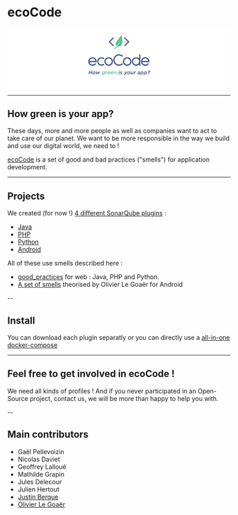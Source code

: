 # ecoCode

![Logo](docs/logo-large.png)

----
## How green is your app?

These days, more and more people as well as companies want to act to take care of our planet. We want to be more responsible in the way we build and use our digital world, we need to !

[ecoCode](https://github.com/cnumr/ecoCode) is a set of good and bad practices ("smells") for application development. 

---
## Projects

We created (for now !) [4 different SonarQube plugins](sonarqube-plugin-greenit/) :
- [Java](sonarqube-plugin-greenit/native-analyzer/java-plugin/)
- [PHP](sonarqube-plugin-greenit/native-analyzer/php-plugin/)
- [Python](sonarqube-plugin-greenit/native-analyzer/python-plugin/)
- [Android](sonarqube-plugin-greenit/native-analyzer/android-plugin/)

All of these use smells described here :

- [good_practices](good_practices/) for web : Java, PHP and Python.
- [A set of smells](https://olegoaer.perso.univ-pau.fr/android-energy-smells/) theorised by Olivier Le Goaër for Android

--
## Install

You can download each plugin separatly or you can directly use a [all-in-one docker-compose](sonarqube-plugin-greenit/INSTALL.md)

---
## Feel free to get involved in ecoCode !

We need all kinds of profiles ! And if you never participated in an Open-Source project, contact us, we will be more than happy to help you with.

--
## Main contributors
- Gaël Pellevoizin 
- Nicolas Daviet
- Geoffrey Lalloué
- Mathilde Grapin
- Jules Delecour
- Julien Hertout
- [Justin Berque](https://www.linkedin.com/in/justin-berque-444412140)
- [Olivier Le Goaër](https://olegoaer.perso.univ-pau.fr)